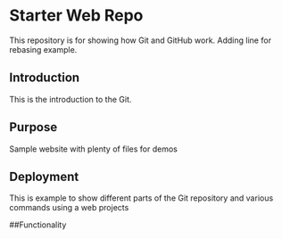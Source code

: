 # Starter Web Repo

This repository is for showing how Git and GitHub work.
Adding line for rebasing example.

## Introduction
This is the introduction to the Git.

## Purpose

Sample website with plenty of files for demos


## Deployment

This is example to show different parts of the Git repository and various commands using a web projects


##Functionality
